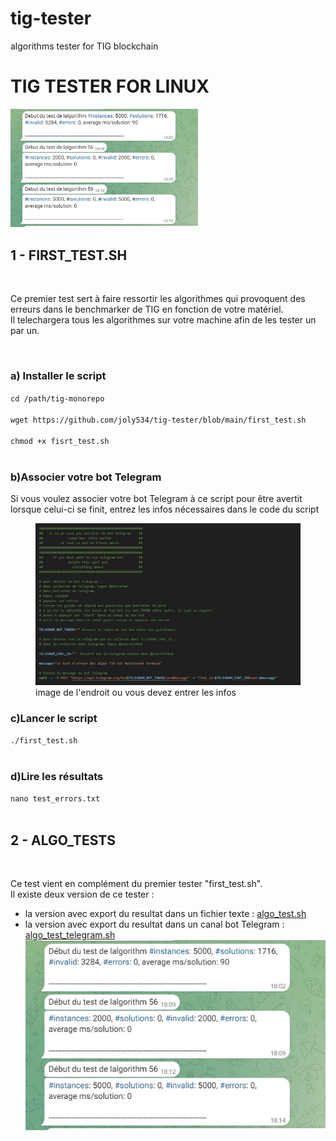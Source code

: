 # tig-tester
algorithms tester for TIG blockchain 
<H1>TIG TESTER FOR LINUX</H1>

<img src="images/screenshot_telegram.jpg" width="300">

<h2> 1 - FIRST_TEST.SH</h2><br/>
<p>
  Ce premier test sert à faire ressortir les algorithmes qui provoquent des erreurs dans le benchmarker de TIG en fonction de votre matériel.<br/>
  Il telechargera tous les algorithmes sur votre machine afin de les tester un par un.
</p><br/>
<H3>a) Installer le script</H3>

`cd /path/tig-monorepo`<br/><br/>
`wget https://github.com/joly534/tig-tester/blob/main/first_test.sh`<br/><br/>
`chmod +x fisrt_test.sh`<br/><br/>

<h3>b)Associer votre bot Telegram</h3>

<p>Si vous voulez associer votre bot Telegram à ce script pour être avertit lorsque celui-ci se finit, entrez les infos nécessaires dans le code du script</p>
<figure>
<img src="images/enter_telegram_bot.jpg" width="500" />
<figcaption>image de l'endroit ou vous devez entrer les infos</figcaption>
</figure>

<h3>c)Lancer le script</h3>

`./first_test.sh`<br/><br/>

<h3>d)Lire les résultats</h3>

`nano test_errors.txt`<br/><br/>

<h2> 2 - ALGO_TESTS</h2><br/>
<p>
  Ce test vient en complément du premier tester "first_test.sh".<br/>
  Il existe deux version de ce tester :
  <ul>
    <li>la version avec export du resultat dans un fichier texte : <a href="https://github.com/joly534/tig-tester/blob/main/algos_test.sh">algo_test.sh</a></li> 
    <li>la version avec export du resultat dans un canal bot Telegram : <a href="https://github.com/joly534/tig-tester/blob/main/algo_test_telegram.sh">algo_test_telegram.sh</a></li>  
    <img src="images/screenshot_telegram.jpg" width="500">
  </ul>

